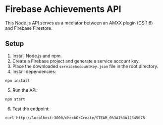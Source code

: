 # Firebase Achievements API

This Node.js API serves as a mediator between an AMXX plugin (CS 1.6) and Firebase Firestore.

## Setup

1. Install Node.js and npm.
2. Create a Firebase project and generate a service account key.
3. Place the downloaded `serviceAccountKey.json` file in the root directory.
4. Install dependencies:

```bash
npm install
```
5. Run the API:

```bash
npm start
```

6. Test the endpoint:

```bash
curl http://localhost:3000/checkOrCreate/STEAM_0%3A1%3A12345678
```
